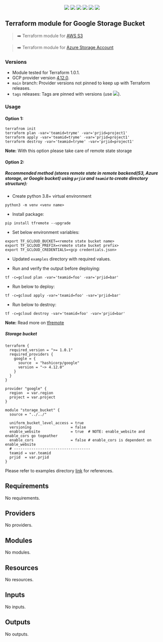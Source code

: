 <p align="center">
    <a href="https://github.com/tomarv2/terraform-google-storage-bucket/actions/workflows/pre-commit.yml" alt="Pre Commit">
        <img src="https://github.com/tomarv2/terraform-google-storage-bucket/actions/workflows/pre-commit.yml/badge.svg?branch=main" /></a>
    <a href="https://www.apache.org/licenses/LICENSE-2.0" alt="license">
        <img src="https://img.shields.io/github/license/tomarv2/terraform-google-storage-bucket" /></a>
    <a href="https://github.com/tomarv2/terraform-google-storage-bucket/tags" alt="GitHub tag">
        <img src="https://img.shields.io/github/v/tag/tomarv2/terraform-google-storage-bucket" /></a>
    <a href="https://github.com/tomarv2/terraform-google-storage-bucket/pulse" alt="Activity">
        <img src="https://img.shields.io/github/commit-activity/m/tomarv2/terraform-google-storage-bucket" /></a>
    <a href="https://stackoverflow.com/users/6679867/tomarv2" alt="Stack Exchange reputation">
        <img src="https://img.shields.io/stackexchange/stackoverflow/r/6679867"></a>
    <a href="https://twitter.com/intent/follow?screen_name=varuntomar2019" alt="follow on Twitter">
        <img src="https://img.shields.io/twitter/follow/varuntomar2019?style=social&logo=twitter"></a>
</p>

## Terraform module for Google Storage Bucket

> :arrow_right:  Terraform module for [AWS S3](https://registry.terraform.io/modules/tomarv2/s3/aws/latest)

> :arrow_right:  Terraform module for [Azure Storage Account](https://registry.terraform.io/modules/tomarv2/storage-account/azure/latest)


### Versions

- Module tested for Terraform 1.0.1.
- GCP provider version [4.12.0](https://registry.terraform.io/providers/hashicorp/google/latest).
- `main` branch: Provider versions not pinned to keep up with Terraform releases.
- `tags` releases: Tags are pinned with versions (use <a href="https://github.com/tomarv2/terraform-google-storage-bucket/tags" alt="GitHub tag">
        <img src="https://img.shields.io/github/v/tag/tomarv2/terraform-google-storage-bucket" /></a>).

### Usage

#### Option 1:

```
terrafrom init
terraform plan -var='teamid=tryme' -var='prjid=project1'
terraform apply -var='teamid=tryme' -var='prjid=project1'
terraform destroy -var='teamid=tryme' -var='prjid=project1'
```
**Note:** With this option please take care of remote state storage

#### Option 2:

##### Recommended method (stores remote state in remote backend(S3,  Azure storage, or Google bucket) using `prjid` and `teamid` to create directory structure):

- Create python 3.8+ virtual environment
```
python3 -m venv <venv name>
```

- Install package:
```
pip install tfremote --upgrade
```

- Set below environment variables:
```
export TF_GCLOUD_BUCKET=<remote state bucket name>
export TF_GCLOUD_PREFIX=<remote state bucket prefix>
export TF_GCLOUD_CREDENTIALS=<gcp credentials.json>
```

- Updated `examples` directory with required values.

- Run and verify the output before deploying:
```
tf -c=gcloud plan -var='teamid=foo' -var='prjid=bar'
```

- Run below to deploy:
```
tf -c=gcloud apply -var='teamid=foo' -var='prjid=bar'
```

- Run below to destroy:
```
tf -c=gcloud destroy -var='teamid=foo' -var='prjid=bar'
```

**Note:** Read more on [tfremote](https://github.com/tomarv2/tfremote)
##### Storage bucket
```
terraform {
  required_version = ">= 1.0.1"
  required_providers {
    google = {
      source  = "hashicorp/google"
      version = "~> 4.12.0"
    }
  }
}

provider "google" {
  region  = var.region
  project = var.project
}

module "storage_bucket" {
  source = "../../"

  uniform_bucket_level_access = true
  versioning                  = false
  enable_website              = true  # NOTE: enable_website and enable_cors go togeather
  enable_cors                 = false # enable_cors is dependent on enable_website
  # -----------------------------------
  teamid = var.teamid
  prjid  = var.prjid
}
```

Please refer to examples directory [link](examples) for references.

<!-- BEGIN_TF_DOCS -->
## Requirements

No requirements.

## Providers

No providers.

## Modules

No modules.

## Resources

No resources.

## Inputs

No inputs.

## Outputs

No outputs.
<!-- END_TF_DOCS -->
